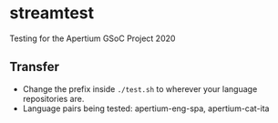 # streamtest
Testing for the Apertium GSoC Project 2020

## Transfer
 - Change the prefix inside `./test.sh` to wherever your language repositories are.
 - Language pairs being tested: apertium-eng-spa, apertium-cat-ita
